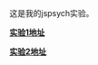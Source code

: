 这是我的jspsych实验。

[**实验1地址**](https://zuoyouheng.github.io/Experiments/Exp1.html)

[**实验2地址**](https://zuoyouheng.github.io/Experiments/Exp2.html)
